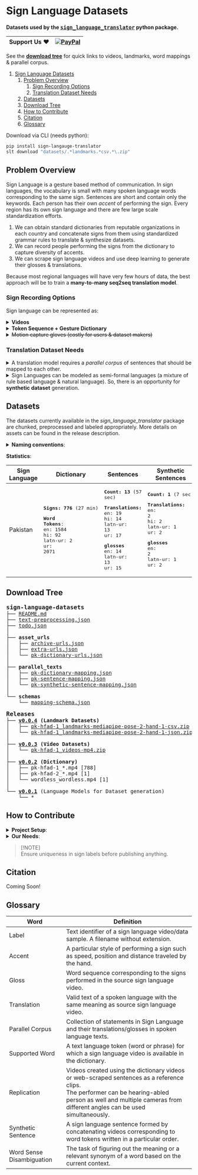 # Sign Language Datasets

**Datasets used by the <kbd>[sign_language_translator](https://github.com/sign-language-translator/sign-language-translator)</kbd> python package.**

| **Support Us** ❤️ | <!-- [![Stripe](https://img.shields.io/badge/Stripe-626CD9?logo=Stripe&logoColor=white)]() --> [![PayPal](https://img.shields.io/badge/PayPal-00457C?logo=paypal&logoColor=white)](https://www.paypal.com/donate/?hosted_button_id=7SNGNSKUQXQW2) |
| ---------------- | ------------------------------------------------------------------------------------------------------------------------------------------------------------------------------------------------------------------------------------------------- |

See the [**download tree**](#download-tree) for quick links to videos, landmarks, word mappings & parallel corpus.

1. [Sign Language Datasets](#sign-language-datasets)
   1. [Problem Overview](#problem-overview)
      1. [Sign Recording Options](#sign-recording-options)
      2. [Translation Dataset Needs](#translation-dataset-needs)
   2. [Datasets](#datasets)
   3. [Download Tree](#download-tree)
   4. [How to Contribute](#how-to-contribute)
   5. [Citation](#citation)
   6. [Glossary](#glossary)

Download via CLI (needs python):

```bash
pip install sign-langauge-translator
slt download "datasets/.*landmarks.*csv.*\.zip"
```

## Problem Overview

Sign Language is a gesture based method of communication. In sign languages, the vocabulary is small with many spoken language words corresponding to the same sign. Sentences are short and contain only the keywords. Each person has their own *accent* of performing the sign.
Every region has its own sign language and there are few large scale standardization efforts.

1. We can obtain standard dictionaries from reputable organizations in each country and concatenate signs from them using standardized grammar rules to translate & synthesize datasets.
2. We can record people performing the signs from the dictionary to capture diversity of accents.
3. We can scrape sign language videos and use deep learning to generate their glosses & translations.

Because most regional languages will have very few hours of data, the best approach will be to train a **many-to-many seq2seq translation model**.

### Sign Recording Options

Sign language can be represented as:

<details>
<summary><b>Videos</b></summary>

- Videos can consist of individual words, phrases or sentences.
- Each video can contain just one person or multiple people talking at the same time.
- Using computer vision, videos can be decomposed into 3D motion vectors of joints on the body as a preprocessing step to reduce the bias and noise in the dataset and enables more data augmentation.

</details>

<details>
<summary><b>Token Sequence + Gesture Dictionary</b></summary>

1. Sign sequence written using text word-for-word is called *gloss* and it captures the grammar of sign language.
2. There are other sign writing notations like [HamNoSys](https://en.wikipedia.org/wiki/Hamburg_Notation_System) etc which write down individual movements of the hands but this project currently only uses the word level tokens.

</details>

<details>
<summary><s>Motion capture gloves (costly for users & dataset makers)</s></summary>
</details>

### Translation Dataset Needs

<details>
<summary>A translation model requires a <i>parallel corpus</i> of sentences that should be mapped to each other.</summary>

- For each sign language video or sequence of videos, save translations & glosses in multiple languages

</details>

<details>

<summary>Sign Languages can be modeled as semi-formal languages (a mixture of rule based language & natural language). So, there is an opportunity for <b>synthetic dataset</b> generation.</summary>

- Obtain sign language [dictionaries](https://github.com/sign-language-translator/sign-language-datasets/releases/tag/v0.0.2).
- List down all [words](https://github.com/sign-language-translator/sign-language-datasets/blob/main/dictionary/collection_to_label_to_language_to_words.json) in several text languages that can be mapped to those videos.
- Train a language model to [write sentences](https://sign-language-translator.readthedocs.io/en/latest/#complete) of only the *supported words*.
- Translate those generated sentences using [grammar rules](https://github.com/sign-language-translator/sign-language-translator/blob/main/sign_language_translator/languages/sign/sign_language.py#L62) of that regional language or a deep learning model into gloss (sign labels).
- [Concatenate videos](https://github.com/sign-language-translator/sign-language-translator/blob/main/sign_language_translator/models/text_to_sign/concatenative_synthesis.py) corresponding to the tokens in the text to synthesize parallel video.

</details>

## Datasets

The datasets currently available in the *sign_language_translator* package are chunked, preprocessed and labeled appropriately. More details on assets can be found in the release description.

<details>
<summary><b>Naming conventions</b>:</summary>

1. Dictionaries: `country-organization-number_sign-label.mp4`
2. Replications: `c*-o*-n*_s*_person-code_camera-angle.mp4`
3. Sentences: `c*-o*-n*_gloss[_p*_c*].mp4`
4. Archives: `c*-o*-n*[_p*-c*]_category-subcategory-extension.zip`
5. Preprocessed videos: `c*-o*-n*_s*[_p*_c*].category-model.ext`
6. Videos without Signs: `wordless_wordless_person_camera.mp4`

- The sign labels, tokens & glosses may contain word sense disambiguation wrapped in parenthesis e.g. `*_spring(coil).mp4` or `*_spring(water-fountain).mp4`.
- Person Codes are of the format `[dh][fm]\d+`.
For example `df0001` stands for `deaf-female-0001` and `hm0002` means `hearing-male-0002`
- Camera Angles are from `(front|below|left|right|top-left|top-right)-\d+x\d+y\d+z`. (not finalized yet)
- Category in preprocessed videos and archives is from `(videos|landmarks)`.
- Subcategory in Archive name is from `(dictionary(-replication)?|sentences(-replication)?|mediapipe-pose-2-hand-1)`. It will include the model name in case of preprocessed files.

</details>

**Statistics**:

| Sign Language | Dictionary                                                                                                              | Sentences                                                                                                                                                                           | Synthetic Sentences                                                                                                                                                        | Replications                                     |
| ------------- | ----------------------------------------------------------------------------------------------------------------------- | ----------------------------------------------------------------------------------------------------------------------------------------------------------------------------------- | -------------------------------------------------------------------------------------------------------------------------------------------------------------------------- | ------------------------------------------------ |
| Pakistan      | <pre><b>Signs: 776</b> (27 min)</pre><pre><b>Word Tokens</b>:<br/>en: 1584<br/>hi: 92<br/>latn-ur: 2<br/>ur: 2071</pre> | <pre><b>Count: 13</b> (57 sec)</pre><pre><b>Translations:</b><br/>en: 19<br/>hi: 14<br/>latn-ur: 13<br/>ur: 17</pre><pre><b>glosses</b><br/>en: 14<br/>latn-ur: 13<br/>ur: 15</pre> | <pre><b>Count: 1</b> (7 sec)</pre><pre><b>Translations:</b><br/>en: 2<br/>hi: 2<br/>latn-ur: 1<br/>ur: 2</pre><pre><b>glosses</b><br/>en: 2<br/>latn-ur: 1<br/>ur: 2</pre> | **Dictionary**: 22 hrs<br/>**Sentences**: 45 min |

## Download Tree

<pre>
<b style="font-size:large;">sign-language-datasets</b>
├── <a href="https://github.com/sign-language-translator/sign-language-datasets/blob/main/README.md">README.md</a>
├── <a href="https://github.com/sign-language-translator/sign-language-datasets/blob/main/text-preprocessing.json">text-preprocessing.json</a>
├── <a href="https://github.com/sign-language-translator/sign-language-datasets/blob/main/todo.json">todo.json</a>
│
├── <b>asset_urls</b>
│   ├── <a href="https://github.com/sign-language-translator/sign-language-datasets/blob/main/asset_urls/archive-urls.json">archive-urls.json</a>
│   ├── <a href="https://github.com/sign-language-translator/sign-language-datasets/blob/main/asset_urls/extra-urls.json">extra-urls.json</a>
│   └── <a href="https://github.com/sign-language-translator/sign-language-datasets/blob/main/asset_urls/pk-dictionary-urls.json">pk-dictionary-urls.json</a>
│
├── <b>parallel_texts</b>
│   ├── <a href="https://github.com/sign-language-translator/sign-language-datasets/blob/main/parallel_texts/pk-dictionary-mapping.json">pk-dictionary-mapping.json</a>
│   ├── <a href="https://github.com/sign-language-translator/sign-language-datasets/blob/main/parallel_texts/pk-sentence-mapping.json">pk-sentence-mapping.json</a>
│   └── <a href="https://github.com/sign-language-translator/sign-language-datasets/blob/main/parallel_texts/pk-synthetic-sentence-mapping.json">pk-synthetic-sentence-mapping.json</a>
│
└── <b>schemas</b>
    └── <a href="https://github.com/sign-language-translator/sign-language-datasets/blob/main/schemas/mapping-schema.json">mapping-schema.json</a>
</pre>

<pre>
<b style="font-size:large;">Releases</b>
├── <b><a href="https://github.com/sign-language-translator/sign-language-datasets/releases/tag/v0.0.4">v0.0.4</a> (Landmark Datasets)</b>
│   ├── <a href="https://github.com/sign-language-translator/sign-language-datasets/releases/download/v0.0.4/pk-hfad-1_landmarks-mediapipe-pose-2-hand-1-csv.zip">pk-hfad-1_landmarks-mediapipe-pose-2-hand-1-csv.zip</a>
│   └── <a href="https://github.com/sign-language-translator/sign-language-datasets/releases/download/v0.0.4/pk-hfad-1_landmarks-mediapipe-pose-2-hand-1-json.zip">pk-hfad-1_landmarks-mediapipe-pose-2-hand-1-json.zip</a>
│
├── <b><a href="https://github.com/sign-language-translator/sign-language-datasets/releases/tag/v0.0.3">v0.0.3</a> (Video Datasets)</b>
│   └── <a href="https://github.com/sign-language-translator/sign-language-datasets/releases/download/v0.0.3/pk-hfad-1_videos-mp4.zip">pk-hfad-1_videos-mp4.zip</a>
│
├── <b><a href="https://github.com/sign-language-translator/sign-language-datasets/releases/tag/v0.0.2">v0.0.2</a> (Dictionary)</b>
│   ├── pk-hfad-1_*.mp4 [788]
│   ├── pk-hfad-2_*.mp4 [1]
│   └── wordless_wordless.mp4 [1]
│
└── <a href="https://github.com/sign-language-translator/sign-language-datasets/releases/tag/v0.0.1"><b>v0.0.1</b></a> (Language Models for Dataset generation)
    └── *
</pre>

<!-- TODO:
pk-hfad-1_videos-dictionary-mp4.zip
pk-hfad-1_df0001_front_videos-dictionary-replication-mp4.zip

pk-hfad-2_videos-sentences-mp4.zip
pk-hfad-2_df0001_front_videos-sentences-replication-mp4.zip

pk-hfad-3_videos-dictionary-mp4.zip
pk-hfad-4_videos-sentences-mp4.zip
-->

## How to Contribute

<details>
<summary><b>Project Setup</b>:</summary>

1. Clone the repo

    ```bash
    git clone https://github.com/sign-language-translator/sign-language-datasets.git
    ```

2. [Configure JSON schema](https://code.visualstudio.com/docs/languages/json#_json-schemas-and-settings) in VSCode workspace settings especially for `*-mapping.json` files.

</details>

<details>
<summary><b>Our Needs</b>:</summary>

<details>
<summary>1. <b>Compile dictionaries</b></summary>

1. **Rename** files to follow the convention (country-organization-...)
2. **Upload** individual files to [v0.0.2 Dictionary](https://github.com/sign-language-translator/sign-language-datasets/releases/tag/v0.0.2) release.
3. Upload zip archive to [v0.0.3 Video Datasets](https://github.com/sign-language-translator/sign-language-datasets/releases/tag/v0.0.3) release.
4. **Link** individual file urls in [asset_urls/*-dictionary-urls.json](https://github.com/sign-language-translator/sign-language-datasets/blob/main/asset_urls)
5. Link archive urls into [asset_urls/archive-urls.json](https://github.com/sign-language-translator/sign-language-datasets/blob/main/asset_urls/archive-urls.json).
6. **Add the text tokens** that have same the meaning and can be mapped to these dictionary videos to [parallel_texts/*-dictionary-mapping.json](https://github.com/sign-language-translator/sign-language-datasets/blob/main/parallel_texts).

</details>

<details>
<summary>2. <b>Record Dictionary Videos to capture diverse accents</b></summary>

1. **Rename** files to follow the convention (\*_person-id_camera-angle\*).
2. **Upload** zip archive to [v0.0.3 Video Datasets](https://github.com/sign-language-translator/sign-language-datasets/releases/tag/v0.0.3) release.
3. **Link** archive urls into [asset_urls/archive-urls.json](https://github.com/sign-language-translator/sign-language-datasets/blob/main/asset_urls/archive-urls.json).

</details>

<details>
<summary>3. <b>Scrape or Record sign language Sentences.</b></summary>

- Upload & Link the data
- Add translations and glosses to the [parallel corpus](https://github.com/sign-language-translator/sign-language-datasets/blob/main/parallel_texts)

</details>

<details>
<summary>4. <b>Contribute to the <a href="https://github.com/sign-language-translator/sign-language-datasets/blob/main/parallel_texts">Synthetic Parallel Corpus</a></b></summary>

1. Write sentences of supported words
2. Compile dataset for training a language model to do the above step.
3. Translate to other text languages

</details>

<details>
<summary>5. <b>Translate <a href="https://github.com/sign-language-translator/sign-language-datasets/blob/main/parallel_texts">existing</a> tokens, translations & glosses to other text languages.</b></summary>
</details>

</details>

> [!NOTE]\
> Ensure uniqueness in sign labels before publishing anything.

## Citation

Coming Soon!

## Glossary

| Word                      | Definition                                                                                                                                                                                                             |
| ------------------------- | ---------------------------------------------------------------------------------------------------------------------------------------------------------------------------------------------------------------------- |
| Label                     | Text identifier of a sign language video/data sample. A filename without extension.                                                                                                                                    |
| Accent                    | A particular style of performing a sign such as speed, position and distance traveled by the hand.                                                                                                                     |
| Gloss                     | Word sequence corresponding to the signs performed in the source sign language video.                                                                                                                                  |
| Translation               | Valid text of a spoken language with the same meaning as source sign language video.                                                                                                                                   |
| Parallel Corpus           | Collection of statements in Sign Language and their translations/glosses in spoken language texts.                                                                                                                     |
| Supported Word            | A text language token (word or phrase) for which a sign language video is available in the dictionary.                                                                                                                 |
| Replication               | Videos created using the dictionary videos or web-scraped sentences as a reference clips.<br/>The performer can be hearing-abled person as well and multiple cameras from different angles can be used simultaneously. |
| Synthetic Sentence        | A sign language sentence formed by concatenating videos corresponding to word tokens written in a particular order.                                                                                                    |
| Word Sense Disambiguation | The task of figuring out the meaning or a relevant synonym of a word based on the current context.                                                                                                                     |
